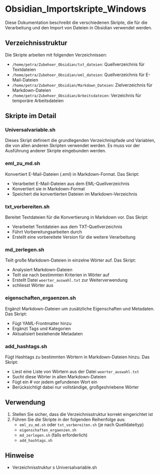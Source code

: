 # Obsidian_Importskripte_Windows

Diese Dokumentation beschreibt die verschiedenen Skripte, die für die Verarbeitung und den Import von Dateien in Obsidian verwendet werden.

## Verzeichnisstruktur

Die Skripte arbeiten mit folgenden Verzeichnissen:
- `/home/petra/Zubehoer_Obsidian/txt_dateien`: Quellverzeichnis für Textdateien
- `/home/petra/Zubehoer_Obsidian/eml_dateien`: Quellverzeichnis für E-Mail-Dateien
- `/home/petra/Zubehoer_Obsidian/Markdown_Dateien`: Zielverzeichnis für Markdown-Dateien
- `/home/petra/Zubehoer_Obsidian/Arbeitsdateien`: Verzeichnis für temporäre Arbeitsdateien

## Skripte im Detail

### Universalvariable.sh
Dieses Skript definiert die grundlegenden Verzeichnispfade und Variablen, die von allen anderen Skripten verwendet werden. Es muss vor der Ausführung anderer Skripte eingebunden werden.

### eml_zu_md.sh
Konvertiert E-Mail-Dateien (.eml) in Markdown-Format. Das Skript:
- Verarbeitet E-Mail-Dateien aus dem EML-Quellverzeichnis
- Konvertiert sie in Markdown-Format
- Speichert die konvertierten Dateien im Markdown-Verzeichnis

### txt_vorbereiten.sh
Bereitet Textdateien für die Konvertierung in Markdown vor. Das Skript:
- Verarbeitet Textdateien aus dem TXT-Quellverzeichnis
- Führt Vorbereitungsarbeiten durch
- Erstellt eine vorbereitete Version für die weitere Verarbeitung

### md_zerlegen.sh
Teilt große Markdown-Dateien in einzelne Wörter auf. Das Skript:
- Analysiert Markdown-Dateien
- Teilt sie nach bestimmten Kriterien in Wörter auf
- Erstellt Datei `woerter_auswahl.txt` zur Weiterverwendung
- schliesst Wörter aus 

### eigenschaften_ergaenzen.sh
Ergänzt Markdown-Dateien um zusätzliche Eigenschaften und Metadaten. Das Skript:
- Fügt YAML-Frontmatter hinzu
- Ergänzt Tags und Kategorien
- Aktualisiert bestehende Metadaten

### add_hashtags.sh
Fügt Hashtags zu bestimmten Wörtern in Markdown-Dateien hinzu. Das Skript:
- Liest eine Liste von Wörtern aus der Datei `woerter_auswahl.txt`
- Sucht diese Wörter in allen Markdown-Dateien
- Fügt ein # vor jedem gefundenen Wort ein
- Berücksichtigt dabei nur vollständige, großgeshriebene Wörter

## Verwendung

1. Stellen Sie sicher, dass die Verzeichnisstruktur korrekt eingerichtet ist
2. Führen Sie die Skripte in der folgenden Reihenfolge aus:
   - `eml_zu_md.sh` oder `txt_vorbereiten.sh` (je nach Quelldateityp)
   -  `eigenschaften_ergaenzen.sh`
   - `md_zerlegen.sh` (falls erforderlich)
   - `add_hashtags.sh`

## Hinweise

- Verzeichnisstruktur s Universalvariable.sh

